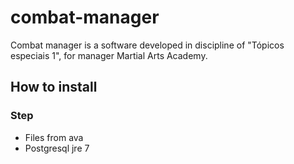 ﻿# combat-manager
Combat manager is a software developed in discipline of "Tópicos especiais 1", for manager Martial Arts Academy.

## How to install

### Step

* Files from ava
* Postgresql jre 7